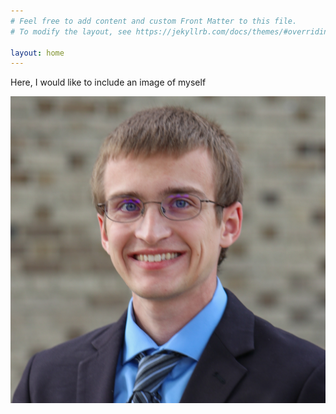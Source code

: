 ```yaml
---
# Feel free to add content and custom Front Matter to this file.
# To modify the layout, see https://jekyllrb.com/docs/themes/#overriding-theme-defaults

layout: home
---
```


Here, I would like to include an image of myself

<img src="./headshot.jpg" alt="A photo of me">
